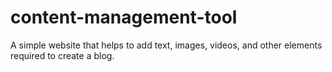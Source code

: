 # content-management-tool
A simple website that helps to add text, images, videos, and other elements required to create a blog.

